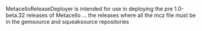 MetacelloReleaseDeployer is intended for use in deploying the pre 1.0-beta.32 releases of Metacello ... the releases where all the mcz file must be in the gemsource and squeaksource repositories